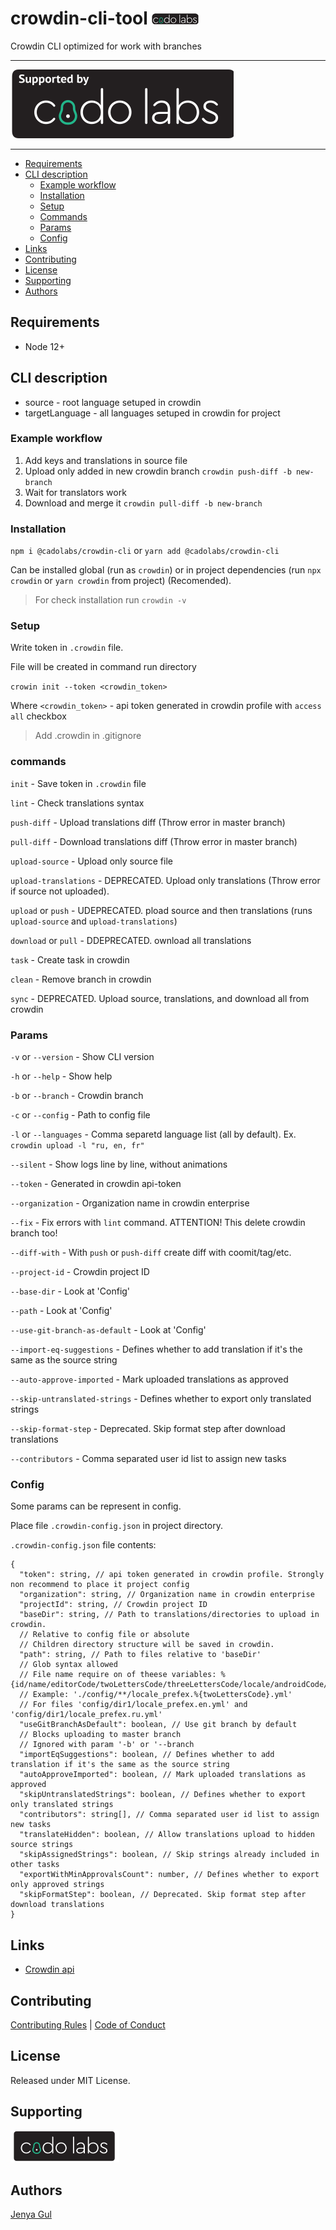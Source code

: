# crowdin-cli-tool [![Supporting](https://github.com/Cado-Labs/cado-labs-logos/blob/main/cado_labs_badge.png)](https://github.com/Cado-Labs/)

Crowdin CLI optimized for work with branches

---

<p>
  <a href="https://github.com/Cado-Labs">
    <img src="https://github.com/Cado-Labs/cado-labs-logos/blob/main/cado_labs_supporting.svg" alt="Supported by Cado Labs" />
  </a>
</p>

---

* [Requirements](#requirements)
* [CLI description](#cli-description)
  * [Example workflow](#example-workflow)
  * [Installation](#installation)
  * [Setup](#setup)
  * [Commands](#commands)
  * [Params](#params)
  * [Config](#config)
* [Links](#links)
* [Contributing](#contributing)
* [License](#license)
* [Supporting](#supporting)
* [Authors](#authors)

## Requirements

* Node 12+

## CLI description

* source - root language setuped in crowdin
* targetLanguage - all languages setuped in crowdin for project

### Example workflow

1. Add keys and translations in source file
1. Upload only added in new crowdin branch `crowdin push-diff -b new-branch`
1. Wait for translators work
1. Download and merge it `crowdin pull-diff -b new-branch`


### Installation

`npm i @cadolabs/crowdin-cli` or `yarn add @cadolabs/crowdin-cli`

Can be installed global (run as `crowdin`) or in project dependencies (run `npx crowdin` or `yarn crowdin` from project) (Recomended).

> For check installation run `crowdin -v`

### Setup

Write token in `.crowdin` file.

File will be created in command run directory

`crowin init --token <crowdin_token>`

Where `<crowdin_token>` - api token generated in crowdin profile with `access all` checkbox

> Add .crowdin in .gitignore

### commands

`init` - Save token in `.crowdin` file

`lint` - Check translations syntax 

`push-diff` - Upload translations diff (Throw error in master branch)

`pull-diff` - Download translations diff (Throw error in master branch)

`upload-source` - Upload only source file

`upload-translations` - DEPRECATED. Upload only translations (Throw error if source not uploaded).

`upload` or `push` - UDEPRECATED. pload source and then translations (runs `upload-source` and `upload-translations`)

`download` or `pull` - DDEPRECATED. ownload all translations

`task` - Create task in crowdin

`clean` - Remove branch in crowdin

`sync` - DEPRECATED. Upload source, translations, and download all from crowdin

### Params

`-v` or `--version` - Show CLI version

`-h` or `--help` - Show help

`-b` or `--branch` - Crowdin branch

`-c` or `--config` - Path to config file

`-l` or `--languages` - Comma separetd language list (all by default). Ex. `crowdin upload -l "ru, en, fr"`

`--silent` - Show logs line by line, without animations

`--token` - Generated in crowdin api-token

`--organization` - Organization name in crowdin enterprise

`--fix` - Fix errors with `lint` command. ATTENTION! This delete crowdin branch too!

`--diff-with` - With `push` or `push-diff` create diff with coomit/tag/etc.

`--project-id` - Crowdin project ID

`--base-dir` - Look at 'Config'

`--path` - Look at 'Config'

`--use-git-branch-as-default` - Look at 'Config'

`--import-eq-suggestions` - Defines whether to add translation if it's the same as the source string

`--auto-approve-imported` - Mark uploaded translations as approved

`--skip-untranslated-strings` - Defines whether to export only translated strings

`--skip-format-step` - Deprecated. Skip format step after download translations

`--contributors` - Comma separated user id list to assign new tasks

### Config

Some params can be represent in config.

Place file `.crowdin-config.json` in project directory.

`.crowdin-config.json` file contents:

```
{
  "token": string, // api token generated in crowdin profile. Strongly non recommend to place it project config
  "organization": string, // Organization name in crowdin enterprise
  "projectId": string, // Crowdin project ID
  "baseDir": string, // Path to translations/directories to upload in crowdin.
  // Relative to config file or absolute
  // Children directory structure will be saved in crowdin.
  "path": string, // Path to files relative to 'baseDir'
  // Glob syntax allowed
  // File name require on of theese variables: %{id/name/editorCode/twoLettersCode/threeLettersCode/locale/androidCode/osxLocale}!
  // Example: './config/**/locale_prefex.%{twoLettersCode}.yml'
  // For files 'config/dir1/locale_prefex.en.yml' and 'config/dir1/locale_prefex.ru.yml'
  "useGitBranchAsDefault": boolean, // Use git branch by default
  // Blocks uploading to master branch
  // Ignored with param '-b' or '--branch
  "importEqSuggestions": boolean, // Defines whether to add translation if it's the same as the source string
  "autoApproveImported": boolean, // Mark uploaded translations as approved
  "skipUntranslatedStrings": boolean, // Defines whether to export only translated strings
  "contributors": string[], // Comma separated user id list to assign new tasks
  "translateHidden": boolean, // Allow translations upload to hidden source strings
  "skipAssignedStrings": boolean, // Skip strings already included in other tasks
  "exportWithMinApprovalsCount": number, // Defines whether to export only approved strings
  "skipFormatStep": boolean, // Deprecated. Skip format step after download translations
}
```

## Links

* [Crowdin api](https://support.crowdin.com/enterprise/api/)

## Contributing

[Contributing Rules](https://github.com/umbrellio/guidelines/blob/master/CONTRIBUTING.md) | [Code of Conduct](https://github.com/umbrellio/guidelines/blob/master/CODE_OF_CONDUCT.md)

## License

Released under MIT License.

## Supporting

<a href="https://github.com/Cado-Labs">
  <img src="https://github.com/Cado-Labs/cado-labs-logos/blob/main/cado_labs_logo.png" alt="Supported by Cado Labs" />
</a>

## Authors

[Jenya Gul](https://github.com/guljeny)
